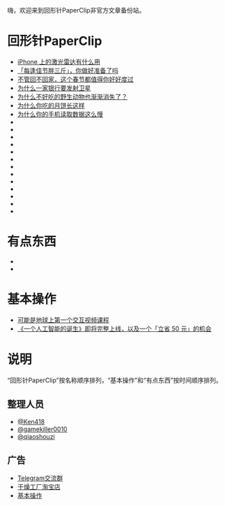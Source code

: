 嗨，欢迎来到回形针PaperClip非官方文章备份站。

# 回形针PaperClip

- [iPhone 上的激光雷达有什么用](https://kl.cnurl.tk/paperclip/iPhone_上的激光雷达有什么用)
- [「每逢佳节胖三斤」，你做好准备了吗](https://kl.cnurl.tk/paperclip/「每逢佳节胖三斤」，你做好准备了吗)
- [不管回不回家，这个春节都值得你好好度过](https://kl.cnurl.tk/paperclip/不管回不回家，这个春节都值得你好好度过)
- [为什么一家银行要发射卫星](https://kl.cnurl.tk/paperclip/为什么一家银行要发射卫星)
- [为什么不好吃的野生动物也渐渐消失了？](https://kl.cnurl.tk/paperclip/为什么不好吃的野生动物也渐渐消失了？)
- [为什么你吃的月饼长这样](https://kl.cnurl.tk/paperclip/为什么你吃的月饼长这样)
- [为什么你的手机读取数据这么慢](https://kl.cnurl.tk/paperclip/为什么你的手机读取数据这么慢)
- [](https://kl.cnurl.tk/paperclip/)
- [](https://kl.cnurl.tk/paperclip/)
- [](https://kl.cnurl.tk/paperclip/)
- [](https://kl.cnurl.tk/paperclip/)
- [](https://kl.cnurl.tk/paperclip/)
- [](https://kl.cnurl.tk/paperclip/)
- [](https://kl.cnurl.tk/paperclip/)
- [](https://kl.cnurl.tk/paperclip/)
- [](https://kl.cnurl.tk/paperclip/)
- [](https://kl.cnurl.tk/paperclip/)
- [](https://kl.cnurl.tk/paperclip/)
- [](https://kl.cnurl.tk/paperclip/)
- [](https://kl.cnurl.tk/paperclip/)

# 有点东西

- [](https://kl.cnurl.tk/paperclip/)
- [](https://kl.cnurl.tk/paperclip/)

# 基本操作

- [可能是地球上第一个交互视频课程](https://kl.cnurl.tk/paperclip/可能是地球上第一个交互视频课程)
- [《一个人工智能的诞生》即将完整上线，以及一个「立省 50 元」的机会](https://kl.cnurl.tk/paperclip/《一个人工智能的诞生》即将完整上线，以及一个「立省50元」的机会)

# 说明

“回形针PaperClip”按名称顺序排列，“基本操作”和“有点东西”按时间顺序排列。

## 整理人员

- [@Ken418](https://github.com/Ken418)
- [@gamekiller0010](https://github.com/gamekiller0010)
- [@qiaoshouzi](https://github.com/qiaoshouzi)

## 广告

- [Telegram交流群](https://t.me/paperclipfans)
- [干燥工厂淘宝店](https://shop362189133.taobao.com)
- [基本操作](https://jibencaozuo.com)
